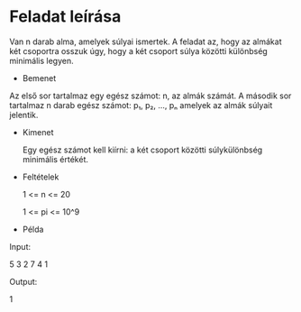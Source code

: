  # Feladat leírása

Van n darab alma, amelyek súlyai ismertek. A feladat az, hogy az almákat két csoportra osszuk úgy, hogy a két csoport súlya közötti különbség minimális legyen.

 - Bemenet

  Az első sor tartalmaz egy egész számot: n, az almák számát.
  A második sor tartalmaz n darab egész számot: p₁, p₂, ..., pₙ amelyek az almák súlyait jelentik.

- Kimenet

  Egy egész számot kell kiírni: a két csoport közötti súlykülönbség minimális értékét.

- Feltételek

  1 <= n <= 20
  
  1 <= pi <= 10^9

 - Példa

  Input:

  5
  3 2 7 4 1

  Output:

  1
